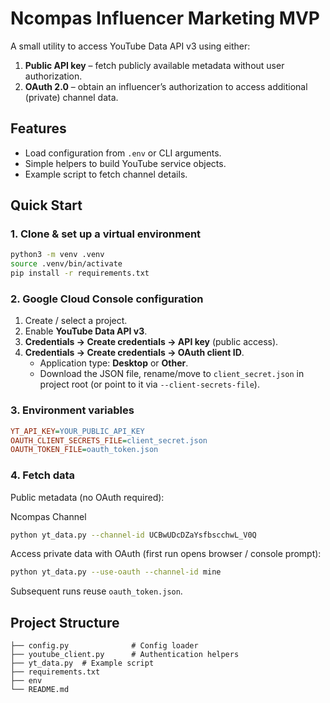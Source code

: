 # Ncompas Influencer Marketing MVP

A small utility to access YouTube Data API v3 using either:

1. **Public API key** – fetch publicly available metadata without user authorization.
2. **OAuth 2.0** – obtain an influencer’s authorization to access additional (private) channel data.

## Features

- Load configuration from `.env` or CLI arguments.
- Simple helpers to build YouTube service objects.
- Example script to fetch channel details.

## Quick Start

### 1. Clone & set up a virtual environment

```bash
python3 -m venv .venv
source .venv/bin/activate
pip install -r requirements.txt
```

### 2. Google Cloud Console configuration

1. Create / select a project.
2. Enable **YouTube Data API v3**.
3. **Credentials → Create credentials → API key** (public access).
4. **Credentials → Create credentials → OAuth client ID**.
   - Application type: **Desktop** or **Other**.
   - Download the JSON file, rename/move to `client_secret.json` in project root (or point to it via `--client-secrets-file`).

### 3. Environment variables

```ini
YT_API_KEY=YOUR_PUBLIC_API_KEY
OAUTH_CLIENT_SECRETS_FILE=client_secret.json
OAUTH_TOKEN_FILE=oauth_token.json
```

### 4. Fetch data

Public metadata (no OAuth required):

Ncompas Channel

```bash
python yt_data.py --channel-id UCBwUDcDZaYsfbscchwL_V0Q
```

Access private data with OAuth (first run opens browser / console prompt):

```bash
python yt_data.py --use-oauth --channel-id mine
```

Subsequent runs reuse `oauth_token.json`.

## Project Structure

```
├── config.py              # Config loader
├── youtube_client.py      # Authentication helpers
├── yt_data.py  # Example script
├── requirements.txt
├── env
└── README.md
```
